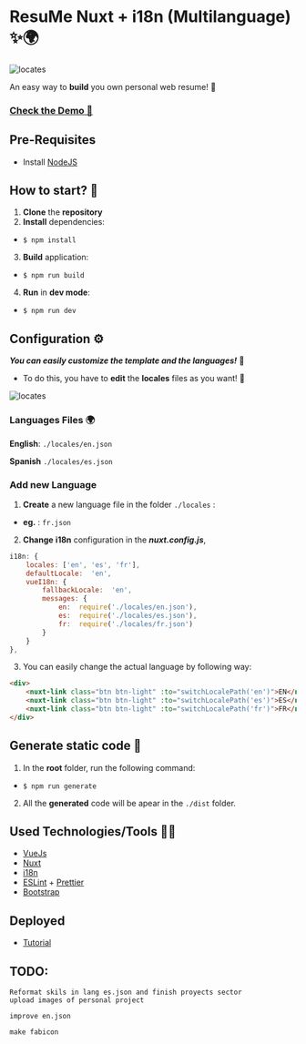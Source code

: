 
# ResuMe Nuxt + i18n (Multilanguage) ✨🌍

![locates](./documentation/ResumeLogo.png)

An easy way to **build** you own personal web resume! 💪
### [Check the Demo 💾](https://ivangreve.com/)

## Pre-Requisites 

- Install [NodeJS](https://nodejs.org/es/)


##  How to start? 🥳
1) **Clone** the **repository**
2) **Install** dependencies:
  - `$ npm install`
3) **Build** application:
  - `$ npm run build`
4) **Run** in **dev mode**:
  - `$ npm run dev`


## Configuration ⚙

***You can easily customize the template and the languages!*** 🚀
- To do this, you have to **edit** the **locales** files as you want! 📄

![locates](./documentation/localefiles.jpg)

### Languages Files 🌍
**English**: `./locales/en.json`

**Spanish** `./locales/es.json`

### Add new Language
1) **Create** a new language file in the folder `./locales` :
- **eg.** : `fr.json`
2) **Change** **i18n** configuration in the ***nuxt.config.js***, 
```javascript
i18n: {
	locales: ['en', 'es', 'fr'],
	defaultLocale:  'en',
	vueI18n: {
		fallbackLocale:  'en',
		messages: {
			en:  require('./locales/en.json'),
			es:  require('./locales/es.json'),
			fr:  require('./locales/fr.json')
		}
	}
},
```
3) You can easily change the actual language by following way:
```html
<div>
	<nuxt-link class="btn btn-light" :to="switchLocalePath('en')">EN</nuxt-link>
	<nuxt-link class="btn btn-light" :to="switchLocalePath('es')">ES</nuxt-link>
	<nuxt-link class="btn btn-light" :to="switchLocalePath('fr')">FR</nuxt-link>
</div>
```

##  Generate static code 🥳
1) In the **root** folder, run the following command:
- `$ npm run generate`
2) All the **generated** code will be apear in the `./dist` folder.


## Used Technologies/Tools 🔧🦾

- [VueJs](https://vuejs.org/)
- [Nuxt](https://nuxtjs.org/)
- [i18n](https://nuxtjs.org/examples/i18n/)
- [ESLint](https://eslint.org/) + [Prettier](https://prettier.io/)
- [Bootstrap](https://getbootstrap.com/docs/4.1/getting-started/introduction/)


## Deployed

- [Tutorial](https://www.freecodecamp.org/news/deploy-a-nuxt-app-to-s3-in-5-minutes-515a161eb74f/)

## TODO:	
	Reformat skils in lang es.json and finish proyects sector
	upload images of personal project

	improve en.json

	make fabicon